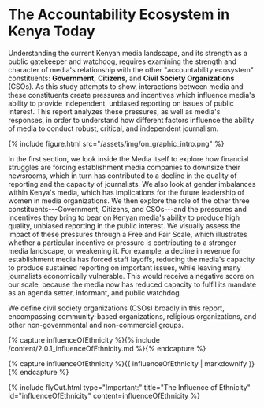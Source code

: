 # The Accountability Ecosystem in Kenya Today

Understanding the current Kenyan media landscape, and its strength as a public gatekeeper and watchdog, requires examining the strength and character of media's relationship with the other "accountability ecosystem" constituents: **Government**, **Citizens**, and **Civil Society Organizations** (CSOs). As this study attempts to show, interactions between media and these constituents create pressures and incentives which influence media's ability to provide independent, unbiased reporting on issues of public interest. This report analyzes these pressures, as well as media's responses, in order to understand how different factors influence the ability of media to conduct robust, critical, and independent journalism.

{% include figure.html src="/assets/img/on_graphic_intro.png" %}

In the first section, we look inside the Media itself to explore how financial struggles are forcing establishment media companies to downsize their newsrooms, which in turn has contributed to a decline in the quality of reporting and the capacity of journalists. We also look at gender imbalances within Kenya's media, which has implications for the future leadership of women in media organizations. We then explore the role of the other three constituents---Government, Citizens, and CSOs---and the pressures and incentives they bring to bear on Kenyan media's ability to produce high quality, unbiased reporting in the public interest. We visually assess the impact of these pressures through a Free and Fair Scale, which illustrates whether a particular incentive or pressure is contributing to a stronger media landscape, or weakening it. For example, a decline in revenue for establishment media has forced staff layoffs, reducing the media's capacity to produce sustained reporting on important issues, while leaving many journalists economically vulnerable. This would receive a negative score on our scale, because the media now has reduced capacity to fulfil its mandate as an agenda setter, informant, and public watchdog.

We define civil society organizations (CSOs) broadly in this report, encompassing community-based organizations, religious organizations, and other non-governmental and non-commercial groups.

<!-- Include content as a variable -->
{% capture influenceOfEthnicity %}{% include /content/2.0.1_influenceOfEthnicity.md %}{% endcapture %}
<!-- markdownify the variable -->
{% capture influenceOfEthnicity %}{{ influenceOfEthnicity | markdownify }}{% endcapture %}
<!-- include the flyOut function and pass in the variable content -->
{% include flyOut.html type="Important:" title="The Influence of Ethnicity" id="influenceOfEthnicity" content=influenceOfEthnicity %}
